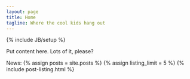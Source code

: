 ```yaml
---
layout: page
title: Home
tagline: Where the cool kids hang out
---
```

{% include JB/setup %}

Put content here. Lots of it, please?

News:
{% assign posts = site.posts %}
{% assign listing_limit = 5 %}
{% include post-listing.html %}
